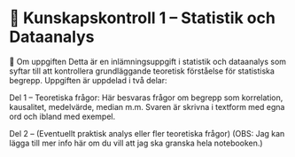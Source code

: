 # 📘 Kunskapskontroll 1 – Statistik och Dataanalys
🧾 Om uppgiften
Detta är en inlämningsuppgift i statistik och dataanalys som syftar till att kontrollera grundläggande teoretisk förståelse för statistiska begrepp. Uppgiften är uppdelad i två delar:

Del 1 – Teoretiska frågor:
Här besvaras frågor om begrepp som korrelation, kausalitet, medelvärde, median m.m. Svaren är skrivna i textform med egna ord och ibland med exempel.

Del 2 – (Eventuellt praktisk analys eller fler teoretiska frågor)
(OBS: Jag kan lägga till mer info här om du vill att jag ska granska hela notebooken.)

